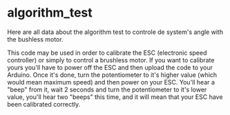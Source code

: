 # algorithm_test
Here are all data about the algorithm test to controle de system's angle with the bushless motor.


This code may be used in order to calibrate the ESC (electronic speed controller) or simply to control a brushless motor. 
If you want to calibrate yours you'll have to power off the ESC and then upload the code to your Arduino. Once it's done, turn the potentiometer to it's higher value (which would mean maximum speed) and then power on your ESC. You'll hear a "beep" from it, wait 2 seconds and turn the potentiometer to it's lower value, you'll hear two "beeps" this time, and it will mean that your ESC have been calibrated correctly.
